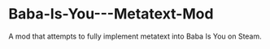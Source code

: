 # Baba-Is-You---Metatext-Mod
A mod that attempts to fully implement metatext into Baba Is You on Steam.
